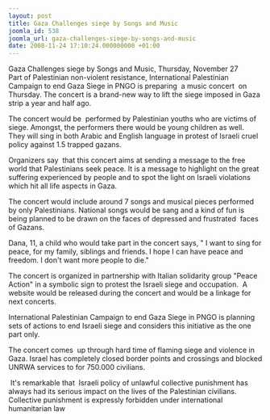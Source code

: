 ```yaml
---
layout: post
title: Gaza Challenges siege by Songs and Music
joomla_id: 538
joomla_url: gaza-challenges-siege-by-songs-and-music
date: 2008-11-24 17:10:24.000000000 +01:00
---
```

<p>Gaza Challenges siege by Songs and Music, Thursday, November 27<br />Part of Palestinian non-violent resistance, International Palestinian Campaign to end Gaza Siege in PNGO is preparing&nbsp; a music concert&nbsp; on Thursday. The concert is a brand-new way to lift the siege imposed in Gaza strip a year and half ago.</p><p>The concert would be&nbsp; performed by Palestinian youths who are victims of siege. Amongst, the performers there would be young children as well. They will sing in both Arabic and English language in protest of Israeli cruel policy against 1.5 trapped gazans.</p><p>Organizers say&nbsp; that this concert aims at sending a message to the free world that Palestinians seek peace. It is a message to highlight on the great suffering experienced by people and to spot the light on Israeli violations which hit all life aspects in Gaza.</p><p>The concert would include around 7 songs and musical pieces performed by only Palestinians. National songs would be sang and a kind of fun is being planned to be drawn on the faces of depressed and frustrated&nbsp; faces of Gazans.</p><p>Dana, 11, a child who would take part in the concert says, &quot; I want to sing for peace, for my family, siblings and friends. I hope I can have peace and freedom. I don't want more people to die.&quot;</p><p>The concert is organized in partnership with Italian solidarity group &quot;Peace Action&quot; in a symbolic sign to protest the Israeli siege and occupation.&nbsp; A website would be released during the concert and would be a linkage for next concerts.</p><p>International Palestinian Campaign to end Gaza Siege in PNGO is planning sets of actions to end Israeli siege and considers this initiative as the one part only.</p><p>The concert comes&nbsp; up through hard time of flaming siege and violence in Gaza. Israel has completely closed border points and crossings and blocked UNRWA services to for 750.000 civilians.</p><p>&nbsp;It's remarkable that&nbsp; Israeli policy of unlawful collective punishment has always had its serious impact on the lives of the Palestinian civilians. Collective punishment is expressly forbidden under international humanitarian law</p><p><a href=""></a></p>
